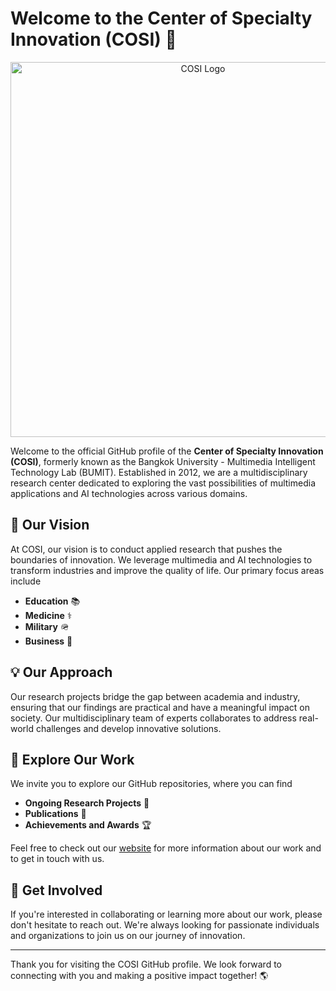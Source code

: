 # Welcome to the Center of Specialty Innovation (COSI) 👋
<p align="center">
  <img src="https://lh3.googleusercontent.com/p/AF1QipNPCzgeysbD0DScJKEUA5s6hcVJA1epWAgxyldW=s680-w680-h510" alt="COSI Logo" width="600">
</p>

Welcome to the official GitHub profile of the **Center of Specialty Innovation (COSI)**, formerly known as the Bangkok University - Multimedia Intelligent Technology Lab (BUMIT). Established in 2012, we are a multidisciplinary research center dedicated to exploring the vast possibilities of multimedia applications and AI technologies across various domains.

## 🌟 Our Vision
At COSI, our vision is to conduct applied research that pushes the boundaries of innovation. We leverage multimedia and AI technologies to transform industries and improve the quality of life. Our primary focus areas include

- **Education** 📚
- **Medicine** ⚕️
- **Military** 🪖
- **Business** 💼

## 💡 Our Approach
Our research projects bridge the gap between academia and industry, ensuring that our findings are practical and have a meaningful impact on society. Our multidisciplinary team of experts collaborates to address real-world challenges and develop innovative solutions.

<!--- ![Research Collaboration](https://example.com/research_collaboration.jpg) -->

## 📖 Explore Our Work
We invite you to explore our GitHub repositories, where you can find

- **Ongoing Research Projects** 🔬
- **Publications** 📄
- **Achievements and Awards** 🏆

Feel free to check out our [website](https://cosi.bu.ac.th) for more information about our work and to get in touch with us.

## 🤝 Get Involved
If you're interested in collaborating or learning more about our work, please don't hesitate to reach out. We're always looking for passionate individuals and organizations to join us on our journey of innovation.

---

Thank you for visiting the COSI GitHub profile. We look forward to connecting with you and making a positive impact together! 🌎

<!--- ![Team Collaboration](https://cosi.bu.ac.th/time-tracker/favicon.ico) -->
